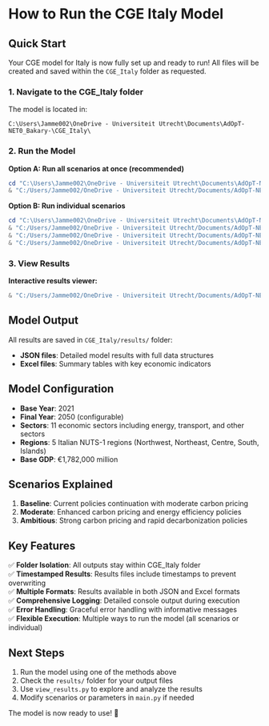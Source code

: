 # How to Run the CGE Italy Model

## Quick Start

Your CGE model for Italy is now fully set up and ready to run! All files will be created and saved within the `CGE_Italy` folder as requested.

### 1. Navigate to the CGE_Italy folder

The model is located in:

```
C:\Users\Jamme002\OneDrive - Universiteit Utrecht\Documents\AdOpT-NET0_Bakary-\CGE_Italy\
```

### 2. Run the Model

**Option A: Run all scenarios at once (recommended)**

```powershell
cd "C:\Users\Jamme002\OneDrive - Universiteit Utrecht\Documents\AdOpT-NET0_Bakary-\CGE_Italy"
& "C:/Users/Jamme002/OneDrive - Universiteit Utrecht/Documents/AdOpT-NET0_Bakary-/.venv/Scripts/python.exe" main.py
```

**Option B: Run individual scenarios**

```powershell
cd "C:\Users\Jamme002\OneDrive - Universiteit Utrecht\Documents\AdOpT-NET0_Bakary-\CGE_Italy"
& "C:/Users/Jamme002/OneDrive - Universiteit Utrecht/Documents/AdOpT-NET0_Bakary-/.venv/Scripts/python.exe" run_model.py baseline
& "C:/Users/Jamme002/OneDrive - Universiteit Utrecht/Documents/AdOpT-NET0_Bakary-/.venv/Scripts/python.exe" run_model.py moderate
& "C:/Users/Jamme002/OneDrive - Universiteit Utrecht/Documents/AdOpT-NET0_Bakary-/.venv/Scripts/python.exe" run_model.py ambitious
```

### 3. View Results

**Interactive results viewer:**

```powershell
& "C:/Users/Jamme002/OneDrive - Universiteit Utrecht/Documents/AdOpT-NET0_Bakary-/.venv/Scripts/python.exe" view_results.py
```

## Model Output

All results are saved in `CGE_Italy/results/` folder:

- **JSON files**: Detailed model results with full data structures
- **Excel files**: Summary tables with key economic indicators

## Model Configuration

- **Base Year**: 2021
- **Final Year**: 2050 (configurable)
- **Sectors**: 11 economic sectors including energy, transport, and other sectors
- **Regions**: 5 Italian NUTS-1 regions (Northwest, Northeast, Centre, South, Islands)
- **Base GDP**: €1,782,000 million

## Scenarios Explained

1. **Baseline**: Current policies continuation with moderate carbon pricing
2. **Moderate**: Enhanced carbon pricing and energy efficiency policies
3. **Ambitious**: Strong carbon pricing and rapid decarbonization policies

## Key Features

✅ **Folder Isolation**: All outputs stay within CGE_Italy folder  
✅ **Timestamped Results**: Results files include timestamps to prevent overwriting  
✅ **Multiple Formats**: Results available in both JSON and Excel formats  
✅ **Comprehensive Logging**: Detailed console output during execution  
✅ **Error Handling**: Graceful error handling with informative messages  
✅ **Flexible Execution**: Multiple ways to run the model (all scenarios or individual)

## Next Steps

1. Run the model using one of the methods above
2. Check the `results/` folder for your output files
3. Use `view_results.py` to explore and analyze the results
4. Modify scenarios or parameters in `main.py` if needed

The model is now ready to use! 🚀
